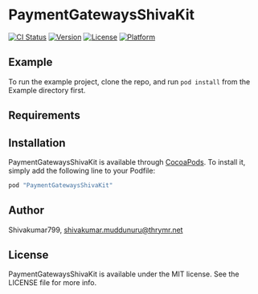 # PaymentGatewaysShivaKit

[![CI Status](http://img.shields.io/travis/Shivakumar799/PaymentGatewaysShivaKit.svg?style=flat)](https://travis-ci.org/Shivakumar799/PaymentGatewaysShivaKit)
[![Version](https://img.shields.io/cocoapods/v/PaymentGatewaysShivaKit.svg?style=flat)](http://cocoapods.org/pods/PaymentGatewaysShivaKit)
[![License](https://img.shields.io/cocoapods/l/PaymentGatewaysShivaKit.svg?style=flat)](http://cocoapods.org/pods/PaymentGatewaysShivaKit)
[![Platform](https://img.shields.io/cocoapods/p/PaymentGatewaysShivaKit.svg?style=flat)](http://cocoapods.org/pods/PaymentGatewaysShivaKit)

## Example

To run the example project, clone the repo, and run `pod install` from the Example directory first.

## Requirements

## Installation

PaymentGatewaysShivaKit is available through [CocoaPods](http://cocoapods.org). To install
it, simply add the following line to your Podfile:

```ruby
pod "PaymentGatewaysShivaKit"
```

## Author

Shivakumar799, shivakumar.muddunuru@thrymr.net

## License

PaymentGatewaysShivaKit is available under the MIT license. See the LICENSE file for more info.

